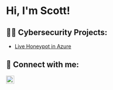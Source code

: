 <h1>Hi, I'm Scott! 

<h2>👨‍💻 Cybersecurity Projects:</h2>

  - [Live Honeypot in Azure](https://github.com/thetascott/Azure-Honeypot/)

<h2> 🤳 Connect with me:</h2>

[<img align="left" alt="ScottSlivnik | LinkedIn" width="22px" src="https://cdn.jsdelivr.net/npm/simple-icons@v3/icons/linkedin.svg" />][linkedin]

[linkedin]: https://www.linkedin.com/in/scott-slivnik-772b92190/
